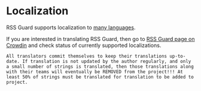 Localization
============
RSS Guard supports localization to [many languages](https://crowdin.com/project/rssguard).

If you are interested in translating RSS Guard, then go to [RSS Guard page on Crowdin](https://crowdin.com/project/rssguard) and check status of currently supported localizations.

```{warning}
All translators commit themselves to keep their translations up-to-date. If translation is not updated by the author regularly, and only a small number of strings is translated, then those translations along with their teams will eventually be REMOVED from the project!!! At least 50% of strings must be translated for translation to be added to project.
```